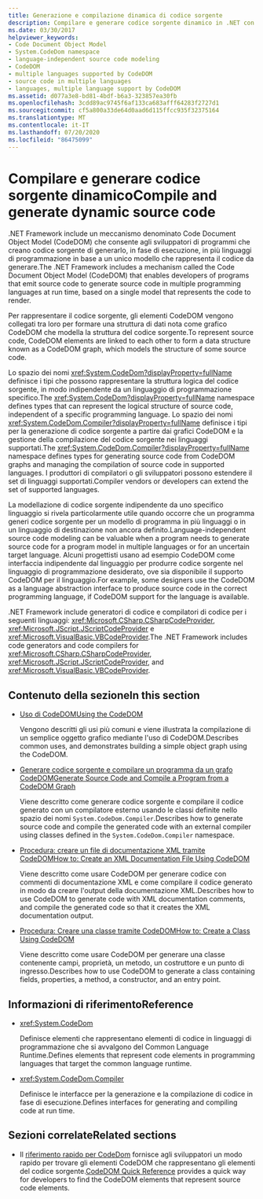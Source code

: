 ```yaml
---
title: Generazione e compilazione dinamica di codice sorgente
description: Compilare e generare codice sorgente dinamico in .NET con il Code Document Object Model (CodeDOM). Gli elementi CodeDOM sono collegati per formare un grafo CodeDOM.
ms.date: 03/30/2017
helpviewer_keywords:
- Code Document Object Model
- System.CodeDom namespace
- language-independent source code modeling
- CodeDOM
- multiple languages supported by CodeDOM
- source code in multiple languages
- languages, multiple language support by CodeDOM
ms.assetid: d077a3e8-bd81-4bdf-b6a3-323857ea30fb
ms.openlocfilehash: 3cdd89ac9745f6af133ca683afff64283f2727d1
ms.sourcegitcommit: cf5a800a33de64d0aad6d115ffcc935f32375164
ms.translationtype: MT
ms.contentlocale: it-IT
ms.lasthandoff: 07/20/2020
ms.locfileid: "86475099"
---
```

# <a name="compile-and-generate-dynamic-source-code"></a><span data-ttu-id="29dd7-104">Compilare e generare codice sorgente dinamico</span><span class="sxs-lookup"><span data-stu-id="29dd7-104">Compile and generate dynamic source code</span></span>

<span data-ttu-id="29dd7-105">.NET Framework include un meccanismo denominato Code Document Object Model (CodeDOM) che consente agli sviluppatori di programmi che creano codice sorgente di generarlo, in fase di esecuzione, in più linguaggi di programmazione in base a un unico modello che rappresenta il codice da generare.</span><span class="sxs-lookup"><span data-stu-id="29dd7-105">The .NET Framework includes a mechanism called the Code Document Object Model (CodeDOM) that enables developers of programs that emit source code to generate source code in multiple programming languages at run time, based on a single model that represents the code to render.</span></span>  
  
<span data-ttu-id="29dd7-106">Per rappresentare il codice sorgente, gli elementi CodeDOM vengono collegati tra loro per formare una struttura di dati nota come grafico CodeDOM che modella la struttura del codice sorgente.</span><span class="sxs-lookup"><span data-stu-id="29dd7-106">To represent source code, CodeDOM elements are linked to each other to form a data structure known as a CodeDOM graph, which models the structure of some source code.</span></span>  
  
<span data-ttu-id="29dd7-107">Lo spazio dei nomi <xref:System.CodeDom?displayProperty=fullName> definisce i tipi che possono rappresentare la struttura logica del codice sorgente, in modo indipendente da un linguaggio di programmazione specifico.</span><span class="sxs-lookup"><span data-stu-id="29dd7-107">The <xref:System.CodeDom?displayProperty=fullName> namespace defines types that can represent the logical structure of source code, independent of a specific programming language.</span></span> <span data-ttu-id="29dd7-108">Lo spazio dei nomi <xref:System.CodeDom.Compiler?displayProperty=fullName> definisce i tipi per la generazione di codice sorgente a partire dai grafici CodeDOM e la gestione della compilazione del codice sorgente nei linguaggi supportati.</span><span class="sxs-lookup"><span data-stu-id="29dd7-108">The <xref:System.CodeDom.Compiler?displayProperty=fullName> namespace defines types for generating source code from CodeDOM graphs and managing the compilation of source code in supported languages.</span></span> <span data-ttu-id="29dd7-109">I produttori di compilatori o gli sviluppatori possono estendere il set di linguaggi supportati.</span><span class="sxs-lookup"><span data-stu-id="29dd7-109">Compiler vendors or developers can extend the set of supported languages.</span></span>  
  
<span data-ttu-id="29dd7-110">La modellazione di codice sorgente indipendente da uno specifico linguaggio si rivela particolarmente utile quando occorre che un programma generi codice sorgente per un modello di programma in più linguaggi o in un linguaggio di destinazione non ancora definito.</span><span class="sxs-lookup"><span data-stu-id="29dd7-110">Language-independent source code modeling can be valuable when a program needs to generate source code for a program model in multiple languages or for an uncertain target language.</span></span> <span data-ttu-id="29dd7-111">Alcuni progettisti usano ad esempio CodeDOM come interfaccia indipendente dal linguaggio per produrre codice sorgente nel linguaggio di programmazione desiderato, ove sia disponibile il supporto CodeDOM per il linguaggio.</span><span class="sxs-lookup"><span data-stu-id="29dd7-111">For example, some designers use the CodeDOM as a language abstraction interface to produce source code in the correct programming language, if CodeDOM support for the language is available.</span></span>  
  
<span data-ttu-id="29dd7-112">.NET Framework include generatori di codice e compilatori di codice per i seguenti linguaggi: <xref:Microsoft.CSharp.CSharpCodeProvider>, <xref:Microsoft.JScript.JScriptCodeProvider> e <xref:Microsoft.VisualBasic.VBCodeProvider>.</span><span class="sxs-lookup"><span data-stu-id="29dd7-112">The .NET Framework includes code generators and code compilers for <xref:Microsoft.CSharp.CSharpCodeProvider>, <xref:Microsoft.JScript.JScriptCodeProvider>, and <xref:Microsoft.VisualBasic.VBCodeProvider>.</span></span>  
  
## <a name="in-this-section"></a><span data-ttu-id="29dd7-113">Contenuto della sezione</span><span class="sxs-lookup"><span data-stu-id="29dd7-113">In this section</span></span>

- [<span data-ttu-id="29dd7-114">Uso di CodeDOM</span><span class="sxs-lookup"><span data-stu-id="29dd7-114">Using the CodeDOM</span></span>](using-the-codedom.md)

  <span data-ttu-id="29dd7-115">Vengono descritti gli usi più comuni e viene illustrata la compilazione di un semplice oggetto grafico mediante l'uso di CodeDOM.</span><span class="sxs-lookup"><span data-stu-id="29dd7-115">Describes common uses, and demonstrates building a simple object graph using the CodeDOM.</span></span>  
  
- [<span data-ttu-id="29dd7-116">Generare codice sorgente e compilare un programma da un grafo CodeDOM</span><span class="sxs-lookup"><span data-stu-id="29dd7-116">Generate Source Code and Compile a Program from a CodeDOM Graph</span></span>](generating-and-compiling-source-code-from-a-codedom-graph.md)  

  <span data-ttu-id="29dd7-117">Viene descritto come generare codice sorgente e compilare il codice generato con un compilatore esterno usando le classi definite nello spazio dei nomi `System.CodeDom.Compiler`.</span><span class="sxs-lookup"><span data-stu-id="29dd7-117">Describes how to generate source code and compile the generated code with an external compiler using classes defined in the `System.CodeDom.Compiler` namespace.</span></span>  
  
- [<span data-ttu-id="29dd7-118">Procedura: creare un file di documentazione XML tramite CodeDOM</span><span class="sxs-lookup"><span data-stu-id="29dd7-118">How to: Create an XML Documentation File Using CodeDOM</span></span>](how-to-create-an-xml-documentation-file-using-codedom.md)  

  <span data-ttu-id="29dd7-119">Viene descritto come usare CodeDOM per generare codice con commenti di documentazione XML e come compilare il codice generato in modo da creare l'output della documentazione XML.</span><span class="sxs-lookup"><span data-stu-id="29dd7-119">Describes how to use CodeDOM to generate code with XML documentation comments, and compile the generated code so that it creates the XML documentation output.</span></span>  
  
- [<span data-ttu-id="29dd7-120">Procedura: Creare una classe tramite CodeDOM</span><span class="sxs-lookup"><span data-stu-id="29dd7-120">How to: Create a Class Using CodeDOM</span></span>](how-to-create-a-class-using-codedom.md)  

  <span data-ttu-id="29dd7-121">Viene descritto come usare CodeDOM per generare una classe contenente campi, proprietà, un metodo, un costruttore e un punto di ingresso.</span><span class="sxs-lookup"><span data-stu-id="29dd7-121">Describes how to use CodeDOM to generate a class containing fields, properties, a method, a constructor, and an entry point.</span></span>  
  
## <a name="reference"></a><span data-ttu-id="29dd7-122">Informazioni di riferimento</span><span class="sxs-lookup"><span data-stu-id="29dd7-122">Reference</span></span>  

- <xref:System.CodeDom>  

  <span data-ttu-id="29dd7-123">Definisce elementi che rappresentano elementi di codice in linguaggi di programmazione che si avvalgono del Common Language Runtime.</span><span class="sxs-lookup"><span data-stu-id="29dd7-123">Defines elements that represent code elements in programming languages that target the common language runtime.</span></span>  
  
- <xref:System.CodeDom.Compiler>  

  <span data-ttu-id="29dd7-124">Definisce le interfacce per la generazione e la compilazione di codice in fase di esecuzione.</span><span class="sxs-lookup"><span data-stu-id="29dd7-124">Defines interfaces for generating and compiling code at run time.</span></span>  
  
## <a name="related-sections"></a><span data-ttu-id="29dd7-125">Sezioni correlate</span><span class="sxs-lookup"><span data-stu-id="29dd7-125">Related sections</span></span>  

- <span data-ttu-id="29dd7-126">Il [riferimento rapido per CodeDom](https://docs.microsoft.com/previous-versions/dotnet/netframework-4.0/f1dfsbhc(v=vs.100)) fornisce agli sviluppatori un modo rapido per trovare gli elementi CodeDOM che rappresentano gli elementi del codice sorgente.</span><span class="sxs-lookup"><span data-stu-id="29dd7-126">[CodeDOM Quick Reference](https://docs.microsoft.com/previous-versions/dotnet/netframework-4.0/f1dfsbhc(v=vs.100)) provides a quick way for developers to find the CodeDOM elements that represent source code elements.</span></span>
